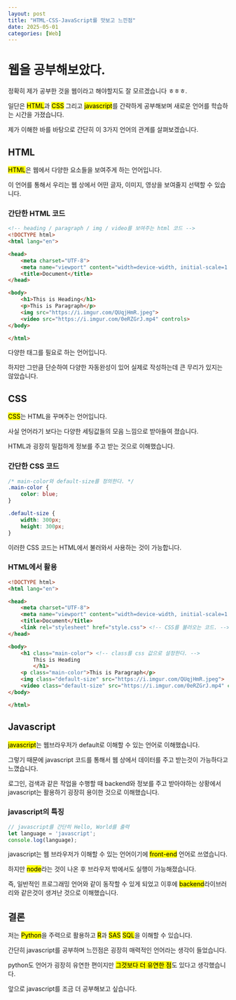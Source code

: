 ```yaml
---
layout: post
title: "HTML-CSS-JavaScript를 맛보고 느낀점"
date: 2025-05-01
categories: [Web]
---
```


# 웹을 공부해보았다.

정확히 제가 공부한 것을 웹이라고 해야할지도 잘 모르겠습니다 ㅎㅎㅎ. 

일단은 <mark>HTML</mark>과 <mark>CSS</mark> 그리고 <mark>javascript</mark>를 간략하게 공부해보며 새로운 언어를 학습하는 시간을 가졌습니다.

제가 이해한 바를 바탕으로 간단히 이 3가지 언어의 관계를 살펴보겠습니다.

## HTML
<mark>HTML</mark>은 웹에서 다양한 요소들을 보여주게 하는 언어입니다. 

이 언어를 통해서 우리는 웹 상에서 어떤 글자, 이미지, 영상을 보여줄지 선택할 수 있습니다. 

### 간단한 HTML 코드
```html
<!-- heading / paragraph / img / video를 보여주는 html 코드 -->
<!DOCTYPE html>
<html lang="en">

<head>
    <meta charset="UTF-8">
    <meta name="viewport" content="width=device-width, initial-scale=1.0">
    <title>Document</title>
</head>

<body>
    <h1>This is Heading</h1>
    <p>This is Paragraph</p>
    <img src="https://i.imgur.com/QUqjHmR.jpeg">
    <video src="https://i.imgur.com/0eRZGrJ.mp4" controls>
</body>

</html>
```

다양한 태그를 필요로 하는 언어입니다. 

하지만 그만큼 단순하여 다양한 자동완성이 있어 실제로 작성하는데 큰 무리가 있지는 않았습니다.

## CSS
<mark>CSS</mark>는 HTML을 꾸며주는 언어입니다. 

사실 언어라기 보다는 다양한 세팅값들의 모음 느낌으로 받아들여 졌습니다.

HTML과 굉장히 밀접하게 정보를 주고 받는 것으로 이해했습니다.

### 간단한 CSS 코드
```css
/* main-color와 default-size를 정의한다. */
.main-color {
    color: blue;
}

.default-size {
    width: 300px;
    height: 300px;
}
```

이러한 CSS 코드는 HTML에서 불러와서 사용하는 것이 가능합니다.

### HTML에서 활용
```html
<!DOCTYPE html>
<html lang="en">

<head>
    <meta charset="UTF-8">
    <meta name="viewport" content="width=device-width, initial-scale=1.0">
    <title>Document</title>
    <link rel="stylesheet" href="style.css"> <!-- CSS를 불러오는 코드. -->
</head>

<body>
    <h1 class="main-color"> <!-- class를 css 값으로 설정한다. -->
        This is Heading
        </h1>
    <p class="main-color">This is Paragraph</p>
    <img class="default-size" src="https://i.imgur.com/QUqjHmR.jpeg">
    <video class="default-size" src="https://i.imgur.com/0eRZGrJ.mp4" controls>
</body>

</html>
```

## Javascript
<mark>javascript</mark>는 웹브라우저가 default로 이해할 수 있는 언어로 이해했습니다. 

그렇기 때문에 javascript 코드를 통해서 웹 상에서 데이터를 주고 받는것이 가능하다고 느꼈습니다.

로그인, 검색과 같은 작업을 수행할 때 backend와 정보를 주고 받아야하는 상황에서 javascript는 활용하기 굉장히 용이한 것으로 이해했습니다.

### javascript의 특징

```javascript
// javascript를 간단히 Hello, World를 출력
let language = 'javascript';
console.log(language);
```

javascript는 웹 브라우저가 이해할 수 있는 언어이기에 <mark>front-end</mark> 언어로 쓰였습니다.

하지만 <mark>node</mark>라는 것이 나온 후 브라우저 밖에서도 실행이 가능해졌습니다.

즉, 일반적인 프로그래밍 언어와 같이 동작할 수 있게 되었고 이후에 <mark>backend</mark>라이브러리와 같은것이 생겨난 것으로 이해했습니다.

## 결론
저는 <mark>Python</mark>을 주력으로 활용하고 <mark>R</mark>과 <mark>SAS</mark> <mark>SQL</mark>을 이해할 수 있습니다. 

간단히 javascript를 공부하며 느낀점은 굉장히 매력적인 언어라는 생각이 들었습니다. 

python도 언어가 굉장히 유연한 편이지만 <mark>그것보다 더 유연한 점</mark>도 있다고 생각했습니다.

앞으로 javascript를 조금 더 공부해보고 싶습니다.